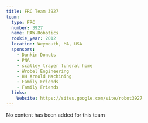 ```yaml
---
title: FRC Team 3927
team:
  type: FRC
  number: 3927
  name: RAW-Robotics
  rookie_year: 2012
  location: Weymouth, MA, USA
  sponsors:
    - Dunkin Donuts
    - PNA
    - scalley trayer funeral home
    - Wrobel Engineering
    - HH Arnold Machining
    - Family Friends
    - Family Friends
  links:
    Website: https://sites.google.com/site/robot3927
---
```

No content has been added for this team